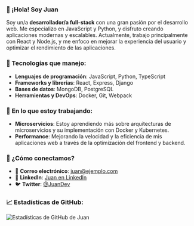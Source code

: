### 👋 ¡Hola! Soy Juan

Soy un/a **desarrollador/a full-stack** con una gran pasión por el desarrollo web. Me especializo en JavaScript y Python, y disfruto creando aplicaciones modernas y escalables. Actualmente, trabajo principalmente con React y Node.js, y me enfoco en mejorar la experiencia del usuario y optimizar el rendimiento de las aplicaciones.

### 🔧 Tecnologías que manejo:
- **Lenguajes de programación**: JavaScript, Python, TypeScript
- **Frameworks y librerías**: React, Express, Django
- **Bases de datos**: MongoDB, PostgreSQL
- **Herramientas y DevOps**: Docker, Git, Webpack

### 🌱 En lo que estoy trabajando:
- **Microservicios**: Estoy aprendiendo más sobre arquitecturas de microservicios y su implementación con Docker y Kubernetes.
- **Performance**: Mejorando la velocidad y la eficiencia de mis aplicaciones web a través de la optimización del frontend y backend.

### 💬 ¿Cómo conectamos?
- 📧 **Correo electrónico**: juan@ejemplo.com
- 🔗 **LinkedIn**: [Juan en LinkedIn](https://www.linkedin.com/in/juan)
- 🐦 **Twitter**: [@JuanDev](https://twitter.com/JuanDev)

### 📈 Estadísticas de GitHub:
![Estadísticas de GitHub de Juan](https://github-readme-stats.vercel.app/api?username=tu-usuario-github&show_icons=true)
